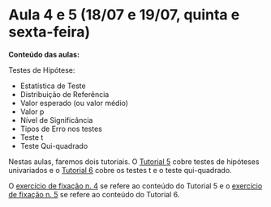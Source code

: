 # Aula 4 e 5 (18/07 e 19/07, quinta e sexta-feira)

**Conteúdo das aulas:**

Testes de Hipótese:

* Estatística de Teste
* Distribuição de Referência
* Valor esperado (ou valor médio)
* Valor p
* Nível de Significância
* Tipos de Erro nos testes
* Teste t
* Teste Qui-quadrado

Nestas aulas, faremos dois tutoriais. O [Tutorial 5](https://github.com/lgelape/modus_2019/blob/master/Tutoriais/Tutorial5.md) cobre testes de hipóteses univariados e o [Tutorial 6](https://github.com/lgelape/modus_2019/blob/master/Tutoriais/Tutorial6.md) cobre os testes t e o teste qui-quadrado.

O [exercício de fixação n. 4](https://github.com/lgelape/modus_2019/blob/master/Exercicios/Exercicio4.md) se refere ao conteúdo do Tutorial 5 e o [exercício de fixação n. 5]() se refere ao conteúdo do Tutorial 6.
